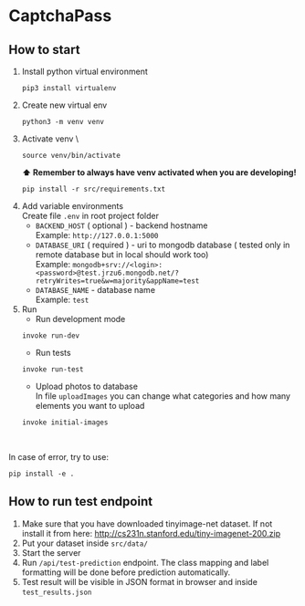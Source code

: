 # CaptchaPass

## How to start

1. Install python virtual environment
   ```
   pip3 install virtualenv
   ```
2. Create new virtual env
   ```
   python3 -m venv venv
   ```
3. Activate venv \
   ```commandline
   source venv/bin/activate
   ```
   **⬆️ Remember to always have venv activated when you are developing!**
   ```commandline
   pip install -r src/requirements.txt
   ```
4. Add variable environments \
   Create file `.env` in root project folder
   - `BACKEND_HOST` ( optional ) - backend hostname \
     Example: `http://127.0.0.1:5000`
   - `DATABASE_URI` ( required ) - uri to mongodb database ( tested only in remote database but in local should work too) \
     Example: `mongodb+srv://<login>:<password>@test.jrzu6.mongodb.net/?retryWrites=true&w=majority&appName=test`
   - `DATABASE_NAME` - database name \
     Example: `test`
5. Run
   - Run development mode
   ```
   invoke run-dev
   ```
   - Run tests
   ```
   invoke run-test
   ```
   - Upload photos to database <br>
     In file `uploadImages` you can change what categories and how many elements you want to upload
   ```
   invoke initial-images
   ```

<br>

In case of error, try to use:

```commandline
pip install -e .
```

## How to run test endpoint

1. Make sure that you have downloaded tinyimage-net dataset. If not install it from here: http://cs231n.stanford.edu/tiny-imagenet-200.zip
2. Put your dataset inside `src/data/`
3. Start the server
4. Run `/api/test-prediction` endpoint. The class mapping and label formatting will be done before prediction automatically.
5. Test result will be visible in JSON format in browser and inside `test_results.json`
